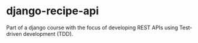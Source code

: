 # django-recipe-api

Part of a django course with the focus of developing REST APIs using Test-driven development (TDD).
